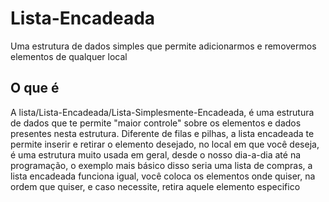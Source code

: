 # Lista-Encadeada
Uma estrutura de dados simples que permite adicionarmos e removermos elementos de qualquer local

## O que é
A lista/Lista-Encadeada/Lista-Simplesmente-Encadeada, é uma estrutura de dados que te permite "maior controle" sobre os elementos e dados presentes nesta estrutura.
Diferente de filas e pilhas, a lista encadeada te permite inserir e retirar o elemento desejado, no local em que você deseja, é uma estrutura muito usada em geral, desde o nosso dia-a-dia até na programação, o exemplo mais básico disso seria uma lista de compras, a lista encadeada funciona igual, você coloca os elementos onde quiser, na ordem que quiser, e caso necessite, retira aquele elemento especifico
